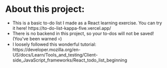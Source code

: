 <h1> About this project: </h1>
<ul>
  <li> This is a basic to-do list I made as a React learning exercise. You can try it here! https://to-do-list-kappa-five.vercel.app/ </li>
  <li> There is no backend in this project, so your to-dos will not be saved! (You've been warned 💀)</li>
  <li> I loosely followed this wonderful tutorial: https://developer.mozilla.org/en-US/docs/Learn/Tools_and_testing/Client-side_JavaScript_frameworks/React_todo_list_beginning</li>
</ul>
